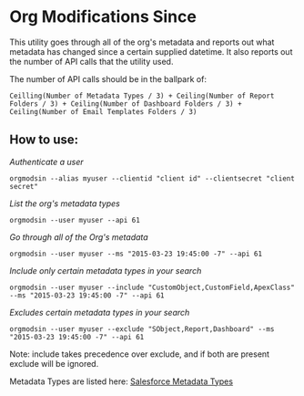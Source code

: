# Org Modifications Since


This utility goes through all of the org's metadata and reports out what metadata has changed since a certain supplied datetime. It also reports out the number of API calls that the utility used.

The number of API calls should be in the ballpark of:
```
Ceilling(Number of Metadata Types / 3) + Ceiling(Number of Report Folders / 3) + Ceiling(Number of Dashboard Folders / 3) + Ceiling(Number of Email Templates Folders / 3)
```

## How to use:

_Authenticate a user_
```
orgmodsin --alias myuser --clientid "client id" --clientsecret "client secret"
```
_List the org's metadata types_
```
orgmodsin --user myuser --api 61
```

_Go through all of the Org's metadata_
```
orgmodsin --user myuser --ms "2015-03-23 19:45:00 -7" --api 61
```
_Include only certain metadata types in your search_
```
orgmodsin --user myuser --include "CustomObject,CustomField,ApexClass" --ms "2015-03-23 19:45:00 -7" --api 61
```
_Excludes certain metadata types in your search_
```
orgmodsin --user myuser --exclude "SObject,Report,Dashboard" --ms "2015-03-23 19:45:00 -7" --api 61
```

Note: include takes precedence over exclude, and if both are present exclude will be ignored.

Metadata Types are listed here:
[Salesforce Metadata Types](https://developer.salesforce.com/docs/atlas.en-us.api_meta.meta/api_meta/meta_types_list.htm)
